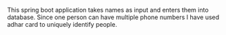 This spring boot application takes names as input and enters them into database.
Since one person can have multiple phone numbers I have used adhar card to uniquely identify people.
